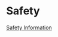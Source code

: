 # Safety

[Safety Information](https://docs.google.com/document/d/1jVowXxJEMHbSMidGTyYPfLXrRJ7yn5pL1Z0kkAX9NyE/edit?usp=sharing)

